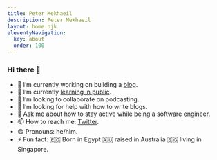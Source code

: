 ```yaml
---
title: Peter Mekhaeil
description: Peter Mekhaeil
layout: home.njk
eleventyNavigation:
  key: about
  order: 100
---
```


### Hi there 👋

- 🔭 I’m currently working on building a [blog](https://pmekh.com).
- 🌱 I’m currently [learning in public](https://www.learninpublic.org/).
- 👯 I’m looking to collaborate on podcasting.
- 🤔 I’m looking for help with how to write blogs.
- 💬 Ask me about how to stay active while being a software engineer.
- 📫 How to reach me: [Twitter](https://twitter.com/PMekhaeil).
- 😄 Pronouns: he/him.
- ⚡ Fun fact: 🇪🇬 Born in Egypt 🇦🇺 raised in Australia 🇸🇬 living in Singapore.
